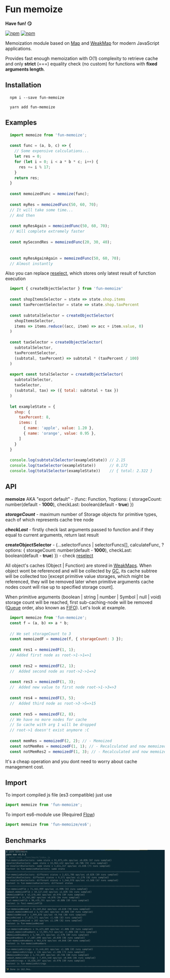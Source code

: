 # Fun memoize

__Have fun! 😏__

[![npm](https://img.shields.io/npm/v/fun-memoize.svg)](https://www.npmjs.com/package/fun-memoize)
[![npm](https://img.shields.io/npm/dm/fun-memoize.svg)](https://www.npmjs.com/package/fun-memoize)


Memoization module based on [Map](https://developer.mozilla.org/en-US/docs/Web/JavaScript/Reference/Global_Objects/Map) and [WeakMap](https://developer.mozilla.org/en-US/docs/Web/JavaScript/Reference/Global_Objects/WeakMap) for modern JavaScript applications.

Provides fast enough memoization with O(1) complexity to retrieve cache and only __strict__ (===) equality check (no custom) for functions with __fixed arguments length__.

## Installation

```shell
  npm i --save fun-memoize
```

```shell
  yarn add fun-memoize
```

## Examples

```javascript
  import memoize from 'fun-memoize';

  const func = (a, b, c) => {
    // Some expensive calculations...
    let res = 0;
    for (let i = 0; i < a * b * c; i++) {
      res += i % 17;
    }
    return res;
  }

  const memoizedFunc = memoize(func);

  const myRes = memoizedFunc(50, 60, 70);
  // It will take some time...
  // And then

  const myResAgain = memoizedFunc(50, 60, 70);
  // Will complete extremely faster

  const mySecondRes = memoizedFunc(20, 30, 40);


  const myResAgainAgain = memoizedFunc(50, 60, 70);
  // Almost instantly

```

Also you can replace [reselect](https://github.com/reactjs/reselect), which stores only latest result of function execution

```javascript
  import { createObjectSelector } from 'fun-memoize'

  const shopItemsSelector = state => state.shop.items
  const taxPercentSelector = state => state.shop.taxPercent

  const subtotalSelector = createObjectSelector(
    shopItemsSelector,
    items => items.reduce((acc, item) => acc + item.value, 0)
  )

  const taxSelector = createObjectSelector(
    subtotalSelector,
    taxPercentSelector,
    (subtotal, taxPercent) => subtotal * (taxPercent / 100)
  )

  export const totalSelector = createObjectSelector(
    subtotalSelector,
    taxSelector,
    (subtotal, tax) => ({ total: subtotal + tax })
  )

  let exampleState = {
    shop: {
      taxPercent: 8,
      items: [
        { name: 'apple', value: 1.20 },
        { name: 'orange', value: 0.95 },
      ]
    }
  }

  console.log(subtotalSelector(exampleState)) // 2.15
  console.log(taxSelector(exampleState))      // 0.172
  console.log(totalSelector(exampleState))    // { total: 2.322 }

```

## API

__memoize__ AKA "export default" - (func: Function, ?options: { storageCount: number(default - __1000__), checkLast: boolean(default - __true__) })

___storageCount___ - maximum number of Storage objects for primitive types, each of which represents cache tree node

___checkLast___ - firstly check last arguments passed to function and if they equal to current arguments, return last result

__createObjectSelector__ - (...selectorFuncs | selectorFuncs[], calculateFunc, ?options: { storageCount: number(default - __1000__), checkLast: boolean(default - __true__) }) - check [reselect](https://github.com/reactjs/reselect#createselectorinputselectors--inputselectors-resultfunc)

All object's caches (Object | Function) are stored in [WeakMaps](https://developer.mozilla.org/en-US/docs/Web/JavaScript/Reference/Global_Objects/WeakMap). When object wont be referenced and will be collected by [GC](https://developer.mozilla.org/etin-US/docs/Web/JavaScript/Memory_Management), its cache subtree will be collected too [except primitive value storages, which might be referenced, they will be removed later when primitive arguments cache nodes count will rise up to specified storage count].

 When primitive arguments (boolean | string | number | Symbol | null | void) storage count will be reached, first sub-caching-node will be removed ([Queue](https://en.wikipedia.org/wiki/Queue_(abstract_data_type)) order, also known as [FIFO](https://en.wikipedia.org/wiki/FIFO_(computing_and_electronics))). Let's look at example.

```javascript
  import memoize from 'fun-memoize';
  const f = (a, b) => a * b;

  // We set storageCount to 3
  const memoizedF = memoize(f, { storageCount: 3 });

  const res1 = memoizedF(1, 1);
  // Added first node as root->1->1=>1

  const res2 = memoizedF(2, 1);
  //  Added second node as root->2->1=>2

  const res3 = memoizedF(1, 3);
  //  Added new value to first node root->1->3=>3

  const res4 = memoizedF(3, 5);
  //  Added third node as root->3->5=>15

  const res5 = memoizedF(2, 8);
  // We have no more nodes for cache
  // So cache with arg 1 will be dropped
  // root->1 doesn't exist anymore :C

  const memRes = memoizedF(2, 2); // - Memoized
  const notMemRes = memoizedF(1, 1); // - Recalculated and now memoized
  const notMemRes2 = memoizedF(1, 3); // - Recalculated and now memoized

```

It's a cheap operation and you dont need to worry about cache management cost.

## Import

To import compiled js file (es3 compatible) just use
```javascript
import memoize from 'fun-memoize';
```
To import es6-module use (Required [Flow](https://github.com/facebook/flow))

```javascript
import memoize from 'fun-memoize/es6';
```

## Benchmarks
![Results](https://github.com/olegnn/fun-memoize/blob/master/benchmark/results.png)

